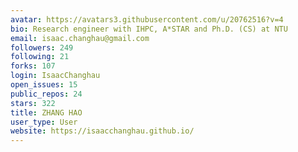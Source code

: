```yaml
---
avatar: https://avatars3.githubusercontent.com/u/20762516?v=4
bio: Research engineer with IHPC, A*STAR and Ph.D. (CS) at NTU
email: isaac.changhau@gmail.com
followers: 249
following: 21
forks: 107
login: IsaacChanghau
open_issues: 15
public_repos: 24
stars: 322
title: ZHANG HAO
user_type: User
website: https://isaacchanghau.github.io/
---
```

